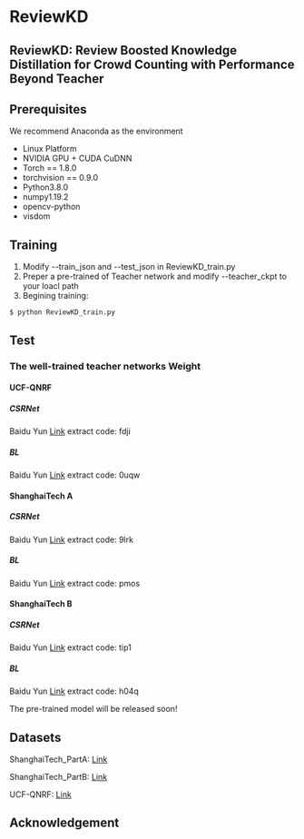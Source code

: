 # ReviewKD
## ReviewKD: Review Boosted Knowledge Distillation for Crowd Counting with Performance  Beyond Teacher

## Prerequisites
We recommend Anaconda as the environment

* Linux Platform
* NVIDIA GPU + CUDA CuDNN
* Torch == 1.8.0
* torchvision == 0.9.0
* Python3.8.0
* numpy1.19.2
* opencv-python
* visdom

## Training
1. Modify --train_json and --test_json in ReviewKD_train.py
2. Preper a pre-trained of Teacher network and modify --teacher_ckpt to your loacl path
3. Begining training:
 ```
$ python ReviewKD_train.py
 ```

## Test
### The well-trained teacher networks Weight
#### UCF-QNRF
##### CSRNet
Baidu Yun [Link](https://pan.baidu.com/s/1WttH01bw2sqG5YFXK2un9Q) extract code: fdji
##### BL
Baidu Yun [Link](https://pan.baidu.com/s/1DNcV0FGNd0YU0e-HJlzc2w) extract code: 0uqw

#### ShanghaiTech A
##### CSRNet
Baidu Yun [Link](https://pan.baidu.com/s/1C9Xfe35X0uIFPYjY9ItykQ) extract code: 9lrk
##### BL
Baidu Yun [Link](https://pan.baidu.com/s/1r-U4zNcqfH9uYSbBnBpsrA) extract code: pmos


#### ShanghaiTech B
##### CSRNet
Baidu Yun [Link](https://pan.baidu.com/s/1Znjeh4AybCE2FlrQodmkPA) extract code: tip1
##### BL
Baidu Yun [Link](https://pan.baidu.com/s/1a2l1xyXJ3ZmjUIaadL1gfw) extract code: h04q

The pre-trained model will be released soon! 

## Datasets

ShanghaiTech_PartA: [Link](https://mailnwpueducn-my.sharepoint.com/personal/gjy3035_mail_nwpu_edu_cn/_layouts/15/onedrive.aspx?originalPath=aHR0cHM6Ly9tYWlsbndwdWVkdWNuLW15LnNoYXJlcG9pbnQuY29tLzpmOi9nL3BlcnNvbmFsL2dqeTMwMzVfbWFpbF9ud3B1X2VkdV9jbi9Fa3h2T1ZKQlZ1eFBzdTc1WWZZaHY5VUJLUkZOUDdXZ0xkeFhGTVNlSEdoWGpRP3J0aW1lPVM1bHlyaGVQMlVn&id=%2Fpersonal%2Fgjy3035%5Fmail%5Fnwpu%5Fedu%5Fcn%2FDocuments%2F%E8%AE%BA%E6%96%87%E5%BC%80%E6%BA%90%E6%95%B0%E6%8D%AE%2FC3Data%2Fshanghaitech%5Fpart%5FA%2Ezip&parent=%2Fpersonal%2Fgjy3035%5Fmail%5Fnwpu%5Fedu%5Fcn%2FDocuments%2F%E8%AE%BA%E6%96%87%E5%BC%80%E6%BA%90%E6%95%B0%E6%8D%AE%2FC3Data)

ShanghaiTech_PartB: [Link](https://mailnwpueducn-my.sharepoint.com/personal/gjy3035_mail_nwpu_edu_cn/_layouts/15/onedrive.aspx?originalPath=aHR0cHM6Ly9tYWlsbndwdWVkdWNuLW15LnNoYXJlcG9pbnQuY29tLzpmOi9nL3BlcnNvbmFsL2dqeTMwMzVfbWFpbF9ud3B1X2VkdV9jbi9Fa3h2T1ZKQlZ1eFBzdTc1WWZZaHY5VUJLUkZOUDdXZ0xkeFhGTVNlSEdoWGpRP3J0aW1lPVM1bHlyaGVQMlVn&id=%2Fpersonal%2Fgjy3035%5Fmail%5Fnwpu%5Fedu%5Fcn%2FDocuments%2F%E8%AE%BA%E6%96%87%E5%BC%80%E6%BA%90%E6%95%B0%E6%8D%AE%2FC3Data%2Fshanghaitech%5Fpart%5FB%2Ezip&parent=%2Fpersonal%2Fgjy3035%5Fmail%5Fnwpu%5Fedu%5Fcn%2FDocuments%2F%E8%AE%BA%E6%96%87%E5%BC%80%E6%BA%90%E6%95%B0%E6%8D%AE%2FC3Data)

UCF-QNRF: [Link](https://www.crcv.ucf.edu/data/ucf-qnrf/)
## Acknowledgement 

